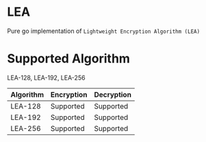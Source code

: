 # LEA

Pure go implementation of `Lightweight Encryption Algorithm (LEA)`

# Supported Algorithm

LEA-128, LEA-192, LEA-256

| Algorithm | Encryption | Decryption |
|-----------|------------|------------|
|LEA-128|Supported|Supported|
|LEA-192|Supported|Supported|
|LEA-256|Supported|Supported|

